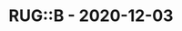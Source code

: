 ---
layout: post
title: RUG::B - 2020-12-03
datetime: '2020-12-03T19:00:00+01:00'
name: RUG::B
external_url: https://www.rug-b.de/events/ruby-usergroup-berlin-december-2020-642
online_event: true
year_month: 2020-12
---